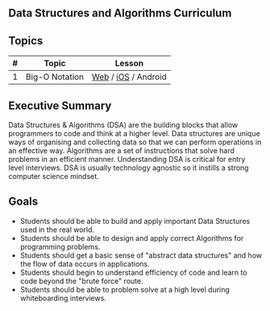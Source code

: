 ## Data Structures and Algorithms Curriculum

## Topics

| # | Topic | Lesson |
|---| ---   | ---    |
| 1 | Big-O Notation | [Web](https://github.com/mmosayed/DSA-Curriculum/blob/master/Big-O%20Notation/lesson-js.md) / [iOS](https://github.com/mmosayed/DSA-Curriculum/blob/master/Big-O%20Notation/lesson-swift.md) / Android

## Executive Summary
Data Structures & Algorithms (DSA) are the building blocks that allow programmers to code and think at a higher level. Data structures are unique ways of organising and collecting data so that we can perform operations in an effective way. Algorithms are a set of instructions that solve hard problems in an efficient manner. Understanding DSA is critical for entry level interviews. DSA is usually technology agnostic so it instills a strong computer science mindset. 

## Goals

- Students should be able to build and apply important Data Structures used in the real world.
- Students should be able to design and apply correct Algorithms for programming problems.
- Students should get a basic sense of "abstract data structures" and how the flow of data occurs in applications. 
- Students should begin to understand efficiency of code and learn to code beyond the "brute force" route.
- Students should be able to problem solve at a high level during whiteboarding interviews.


